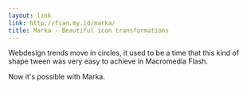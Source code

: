 ```yaml
---
layout: link
link: http://fian.my.id/marka/
title: Marka - Beautiful icon transformations
---
```


Webdesign trends move in circles, it used to be a time that this kind of shape tween was very easy to achieve in Macromedia Flash.

Now it's possible with Marka.